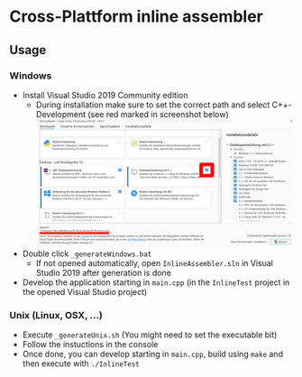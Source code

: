 # Cross-Plattform inline assembler

## Usage

### Windows

-   Install Visual Studio 2019 Community edition
    -   During installation make sure to set the correct path and select C++-Development (see red marked in screenshot below)
        ![Installation Screenshot](visualStudioInstaller.png)
-   Double click `_generateWindows.bat`
    -   If not opened automatically, open `InlineAssembler.sln` in Visual Studio 2019 after generation is done
-   Develop the application starting in `main.cpp` (in the `InlineTest` project in the opened Visual Studio project)

### Unix (Linux, OSX, ...)

-   Execute `_generateUnix.sh` (You might need to set the executable bit)
-   Follow the instuctions in the console
-   Once done, you can develop starting in `main.cpp`, build using `make` and then execute with `./InlineTest`
